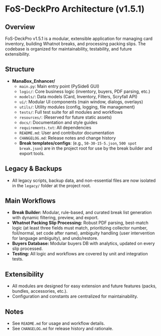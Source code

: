 # FoS-DeckPro Architecture (v1.5.1)

## Overview

FoS-DeckPro v1.5.1 is a modular, extensible application for managing card inventory, building Whatnot breaks, and processing packing slips. The codebase is organized for maintainability, testability, and future extensibility.

## Structure

- **ManaBox_Enhancer/**
  - `main.py`: Main entry point (PySide6 GUI)
  - `logic/`: Core business logic (inventory, buyers, PDF parsing, etc.)
  - `models/`: Data models (Card, Inventory, Filters, Scryfall API)
  - `ui/`: Modular UI components (main window, dialogs, overlays)
  - `utils/`: Utility modules (config, logging, file management)
  - `tests/`: Full test suite for all modules and workflows
  - `resources/`: (Reserved for future static assets)
  - `docs/`: Documentation and style guides
  - `requirements.txt`: All dependencies
  - `README.md`: User and contributor documentation
  - `CHANGELOG.md`: Release notes and change history
  - **Break templates/configs**: (e.g., `50-30-15-5.json`, `500 spot break.json`) are in the project root for use by the break builder and export tools.

## Legacy & Backups
- All legacy scripts, backup data, and non-essential files are now isolated in the `legacy/` folder at the project root.

## Main Workflows
- **Break Builder:** Modular, rule-based, and curated break list generation with dynamic filtering, preview, and export.
- **Whatnot Packing Slip Processing:** Robust PDF parsing, best-match logic (at least three fields must match, prioritizing collector number, foil/normal, set code after name), ambiguity handling (user intervention for language ambiguity), and undo/restore.
- **Buyers Database:** Modular buyers DB with analytics, updated on every slip processed.
- **Testing:** All logic and workflows are covered by unit and integration tests.

## Extensibility
- All modules are designed for easy extension and future features (packs, bundles, accessories, etc.).
- Configuration and constants are centralized for maintainability.

## Notes
- See `README.md` for usage and workflow details.
- See `CHANGELOG.md` for release history and rationale.
